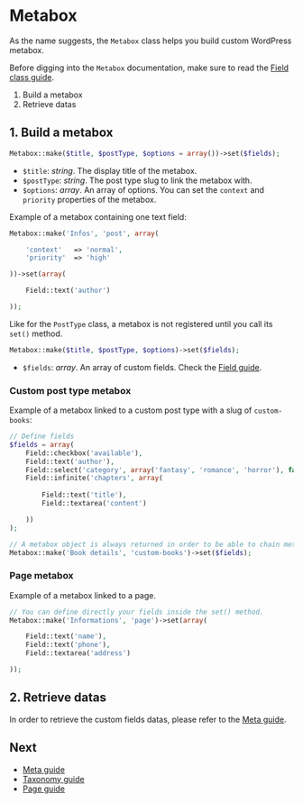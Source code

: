 Metabox
=======

As the name suggests, the `Metabox` class helps you build custom WordPress metabox.

Before digging into the `Metabox` documentation, make sure to read the [Field class guide](http://framework.themosis.com/docs/field/).

1. Build a metabox
2. Retrieve datas

## 1. Build a metabox

```php
Metabox::make($title, $postType, $options = array())->set($fields);
```

* `$title`: _string_. The display title of the metabox.
* `$postType`: _string_. The post type slug to link the metabox with.
* `$options`: _array_. An array of options. You can set the `context` and `priority` properties of the metabox.

Example of a metabox containing one text field:

```php
Metabox::make('Infos', 'post', array(

	'context' 	=> 'normal',
	'priority'	=> 'high'

))->set(array(

	Field::text('author')

));
```

Like for the `PostType` class, a metabox is not registered until you call its `set()` method.

```php
Metabox::make($title, $postType, $options)->set($fields);
```

* `$fields`: _array_. An array of custom fields. Check the [Field guide](http://framework.themosis.com/docs/field/).

### Custom post type metabox

Example of a metabox linked to a custom post type with a slug of `custom-books`:

```php
// Define fields
$fields = array(
	Field::checkbox('available'),
	Field::text('author'),
	Field::select('category', array('fantasy', 'romance', 'horror'), false, array('title' => 'Book category:')),
	Field::infinite('chapters', array(
	
		Field::text('title'),
		Field::textarea('content')

	))
);

// A metabox object is always returned in order to be able to chain methods.
Metabox::make('Book details', 'custom-books')->set($fields);
```

### Page metabox

Example of a metabox linked to a page.

```php
// You can define directly your fields inside the set() method.
Metabox::make('Informations', 'page')->set(array(

	Field::text('name'),
	Field::text('phone'),
	Field::textarea('address')

));
```

## 2. Retrieve datas

In order to retrieve the custom fields datas, please refer to the [Meta guide](http://framework.themosis.com/docs/meta/).

Next
----

* [Meta guide](http://framework.themosis.com/docs/meta/)
* [Taxonomy guide](http://framework.themosis.com/docs/taxonomy/)
* [Page guide](http://framework.themosis.com/docs/page/)
